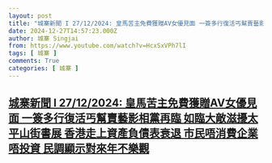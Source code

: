 ```yaml
---
layout: post
title: "城寨新聞 I 27/12/2024: 皇馬苦主免費獲贈AV女優見面 一簽多行復活丐幫賣藝影相黨再臨 如臨大敵滋擾太平山街書展 香港走上資產負債表衰退 市民唔消費企業唔投資 民調顯示對來年不樂觀"
date: 2024-12-27T14:57:23.000Z
author: 城寨 Singjai
from: https://www.youtube.com/watch?v=HcxSxVPh7lI
tags: [ 城寨 ]
comments: True
categories: [ 城寨 ]
---
```

<!--1735311443000-->
[城寨新聞 I 27/12/2024: 皇馬苦主免費獲贈AV女優見面 一簽多行復活丐幫賣藝影相黨再臨 如臨大敵滋擾太平山街書展 香港走上資產負債表衰退 市民唔消費企業唔投資 民調顯示對來年不樂觀](https://www.youtube.com/watch?v=HcxSxVPh7lI)
------

<div>

</div>
